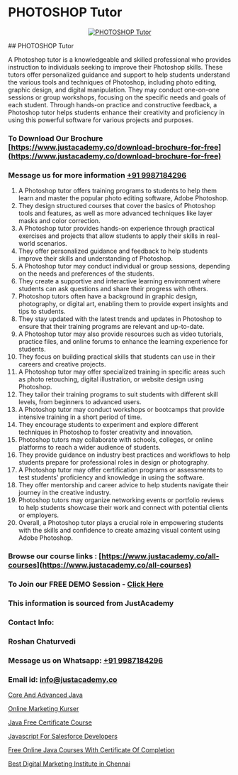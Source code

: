 # PHOTOSHOP Tutor

<p align="center">
  <a href="https://justacademy.co/all-courses">
    <img src="https://ibb.co/CngWr2j" alt="PHOTOSHOP Tutor">
  </a>
</p>
## PHOTOSHOP Tutor

A Photoshop tutor is a knowledgeable and skilled professional who provides instruction to individuals seeking to improve their Photoshop skills. These tutors offer personalized guidance and support to help students understand the various tools and techniques of Photoshop, including photo editing, graphic design, and digital manipulation. They may conduct one-on-one sessions or group workshops, focusing on the specific needs and goals of each student. Through hands-on practice and constructive feedback, a Photoshop tutor helps students enhance their creativity and proficiency in using this powerful software for various projects and purposes.
### To Download Our Brochure [https://www.justacademy.co/download-brochure-for-free](https://www.justacademy.co/download-brochure-for-free)
### Message us for more information [+91 9987184296](https://api.whatsapp.com/send?phone=919987184296)
1) A Photoshop tutor offers training programs to students to help them learn and master the popular photo editing software, Adobe Photoshop.
2) They design structured courses that cover the basics of Photoshop tools and features, as well as more advanced techniques like layer masks and color correction.
3) A Photoshop tutor provides hands-on experience through practical exercises and projects that allow students to apply their skills in real-world scenarios.
4) They offer personalized guidance and feedback to help students improve their skills and understanding of Photoshop.
5) A Photoshop tutor may conduct individual or group sessions, depending on the needs and preferences of the students.
6) They create a supportive and interactive learning environment where students can ask questions and share their progress with others.
7) Photoshop tutors often have a background in graphic design, photography, or digital art, enabling them to provide expert insights and tips to students.
8) They stay updated with the latest trends and updates in Photoshop to ensure that their training programs are relevant and up-to-date.
9) A Photoshop tutor may also provide resources such as video tutorials, practice files, and online forums to enhance the learning experience for students.
10) They focus on building practical skills that students can use in their careers and creative projects.
11) A Photoshop tutor may offer specialized training in specific areas such as photo retouching, digital illustration, or website design using Photoshop.
12) They tailor their training programs to suit students with different skill levels, from beginners to advanced users.
13) A Photoshop tutor may conduct workshops or bootcamps that provide intensive training in a short period of time.
14) They encourage students to experiment and explore different techniques in Photoshop to foster creativity and innovation.
15) Photoshop tutors may collaborate with schools, colleges, or online platforms to reach a wider audience of students.
16) They provide guidance on industry best practices and workflows to help students prepare for professional roles in design or photography.
17) A Photoshop tutor may offer certification programs or assessments to test students' proficiency and knowledge in using the software.
18) They offer mentorship and career advice to help students navigate their journey in the creative industry.
19) Photoshop tutors may organize networking events or portfolio reviews to help students showcase their work and connect with potential clients or employers.
20) Overall, a Photoshop tutor plays a crucial role in empowering students with the skills and confidence to create amazing visual content using Adobe Photoshop.

### Browse our course links : [https://www.justacademy.co/all-courses](https://www.justacademy.co/all-courses) 
### To Join our FREE DEMO Session - [Click Here](https://www.justacademy.co/register-for-course-demo)


### This information is sourced from JustAcademy
### Contact Info:
### Roshan Chaturvedi
### Message us on Whatsapp: [+91 9987184296](https://api.whatsapp.com/send?phone=919987184296)
### Email id: [info@justacademy.co](mailto:info@justacademy.co)
                
[Core And Advanced Java](https://www.linkedin.com/pulse/core-advanced-java-software-training-mountain-view-3s4pe?trackingId=Rmud9vJOXTZhwTZe4HS2Yw%3D%3D&lipi=urn%3Ali%3Apage%3Ad_flagship3_company_admin%3BRmRTtwAISLyMmFqcBdL04g%3D%3D)

[Online Marketing Kurser](https://www.linkedin.com/pulse/online-marketing-kurser-justacademy-cupertino-wobnc?trackingId=%2FxlbwPOo4XJ8Ccg5LJtZbw%3D%3D&lipi=urn%3Ali%3Apage%3Ad_flagship3_company_admin%3BzQv8YsYPTiCPDkVRvYwOog%3D%3D)

[Java Free Certificate Course](https://medium.com/@prempja40/java-free-certificate-course-9b720aa467b1)

[Javascript For Salesforce Developers](https://medium.com/@kumarishimmi99/javascript-for-salesforce-developers-c9081ecbdce6)

[Free Online Java Courses With Certificate Of Completion](https://justacademyin.github.io/justacademy/free-online-java-courses-with-certificate-of-completion)

[Best Digital Marketing Institute in Chennai](https://justacademyin.github.io/justacademy/best-digital-marketing-institute-in-chennai)

